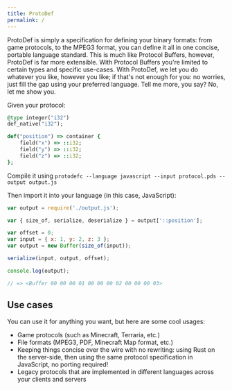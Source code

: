 ```yaml
---
title: ProtoDef
permalink: /
---
```


ProtoDef is simply a specification for defining your binary formats: from game protocols, to the MPEG3 format, you can define it all in one concise, portable language standard. This is much like Protocol Buffers, however, ProtoDef is far more extensible. With Protocol Buffers you're limited to certain types and specific use-cases. With ProtoDef, we let you do whatever you like, however you like; if that's not enough for you: no worries, just fill the gap using your preferred language. Tell me more, you say? No, let me show you.

Given your protocol:

```ruby
@type integer("i32")
def_native("i32");

def("position") => container {
    field("x") => ::i32;
    field("y") => ::i32;
    field("z") => ::i32;
};
```

Compile it using `protodefc --language javascript --input protocol.pds --output output.js`

Then import it into your language (in this case, JavaScript):
```javascript
var output = require('./output.js');

var { size_of, serialize, deserialize } = output['::position'];

var offset = 0;
var input = { x: 1, y: 2, z: 3 };
var output = new Buffer(size_of(input));

serialize(input, output, offset);

console.log(output);

// => <Buffer 00 00 00 01 00 00 00 02 00 00 00 03>
```

## Use cases

You can use it for anything you want, but here are some cool usages:

- Game protocols (such as Minecraft, Terraria, etc.)
- File formats (MPEG3, PDF, Minecraft Map format, etc.)
- Keeping things concise over the wire with no rewriting: using Rust on the server-side, then using the same protocol specification in JavaScript, no porting required!
- Legacy protocols that are implemented in different languages across your clients and servers

